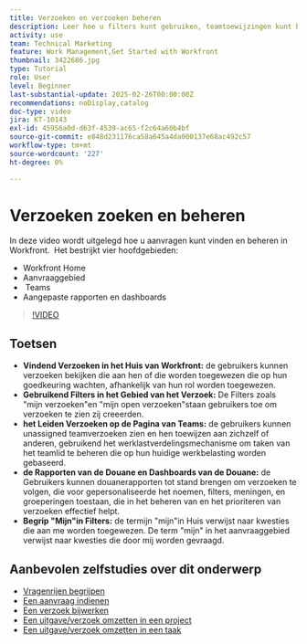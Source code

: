 ```yaml
---
title: Verzoeken en verzoeken beheren
description: Leer hoe u filters kunt gebruiken, teamtoewijzingen kunt beheren, aangepaste rapporten en dashboards kunt maken en de betekenis van "my" in verschillende contexten voor effectief aanvraagbeheer kunt verduidelijken.
activity: use
team: Technical Marketing
feature: Work Management,Get Started with Workfront
thumbnail: 3422686.jpg
type: Tutorial
role: User
level: Beginner
last-substantial-update: 2025-02-26T00:00:00Z
recommendations: noDisplay,catalog
doc-type: video
jira: KT-10143
exl-id: 45956a0d-d63f-4539-ac65-f2c64a60b4bf
source-git-commit: e848d231176ca58a645a4da000137e68ac492c57
workflow-type: tm+mt
source-wordcount: '227'
ht-degree: 0%

---
```


# Verzoeken zoeken en beheren

In deze video wordt uitgelegd hoe u aanvragen kunt vinden en beheren in Workfront. &#x200B; Het bestrijkt vier hoofdgebieden:

* Workfront Home
* Aanvraaggebied
* &#x200B; Teams
* Aangepaste rapporten en dashboards


>[!VIDEO](https://video.tv.adobe.com/v/3441660/?quality=12&learn=on&enablevpops&captions=dut)

## Toetsen

* **Vindend Verzoeken in het Huis van Workfront:** de gebruikers kunnen verzoeken bekijken die aan hen of die worden toegewezen die op hun goedkeuring wachten, afhankelijk van hun rol worden toegewezen. &#x200B;
* **Gebruikend Filters in het Gebied van het Verzoek:** De Filters zoals &quot;mijn verzoeken&quot;en &quot;mijn open verzoeken&quot;staan gebruikers toe om verzoeken te zien zij creeerden. &#x200B;
* **het Leiden Verzoeken op de Pagina van Teams:** de gebruikers kunnen unassigned teamverzoeken zien en hen toewijzen aan zichzelf of anderen, gebruikend het werklastverdelingsmechanisme om taken van het teamlid te beheren die op hun huidige werkbelasting worden gebaseerd. &#x200B;
* **de Rapporten van de Douane en Dashboards van de Douane:** de Gebruikers kunnen douanerapporten tot stand brengen om verzoeken te volgen, die voor gepersonaliseerde het noemen, filters, meningen, en groeperingen toestaan, die in het beheren van en het prioriteren van verzoeken effectief helpt. &#x200B;
* **Begrip &quot;Mijn&quot;in Filters:** de termijn &quot;mijn&quot;in Huis verwijst naar kwesties die aan me worden toegewezen. De term &quot;mijn&quot; in het aanvraaggebied verwijst naar kwesties die door mij worden gevraagd. &#x200B;


## Aanbevolen zelfstudies over dit onderwerp

* [Vragenrijen begrijpen](/help/manage-work/request-queues/understand-request-queues.md)
* [Een aanvraag indienen](/help/manage-work/issues-requests/make-a-request.md)
* [Een verzoek bijwerken](/help/manage-work/issues-requests/update-a-request.md)
* [Een uitgave/verzoek omzetten in een project](/help/manage-work/issues-requests/create-a-project-from-a-request.md)
* [Een uitgave/verzoek omzetten in een taak](/help/manage-work/issues-requests/convert-issues-to-other-work-items.md)

